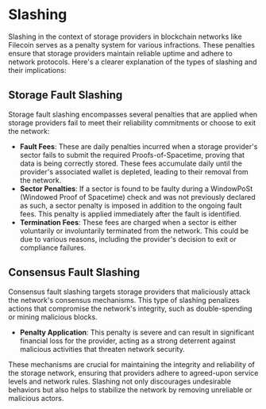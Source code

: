 # Slashing

Slashing in the context of storage providers in blockchain networks like Filecoin serves as a penalty system for various infractions. These penalties ensure that storage providers maintain reliable uptime and adhere to network protocols. Here's a clearer explanation of the types of slashing and their implications:

## Storage Fault Slashing

Storage fault slashing encompasses several penalties that are applied when storage providers fail to meet their reliability commitments or choose to exit the network:

* **Fault Fees**: These are daily penalties incurred when a storage provider's sector fails to submit the required Proofs-of-Spacetime, proving that data is being correctly stored. These fees accumulate daily until the provider's associated wallet is depleted, leading to their removal from the network.
* **Sector Penalties**: If a sector is found to be faulty during a WindowPoSt (Windowed Proof of Spacetime) check and was not previously declared as such, a sector penalty is imposed in addition to the ongoing fault fees. This penalty is applied immediately after the fault is identified.
* **Termination Fees**: These fees are charged when a sector is either voluntarily or involuntarily terminated from the network. This could be due to various reasons, including the provider's decision to exit or compliance failures.

## Consensus Fault Slashing

Consensus fault slashing targets storage providers that maliciously attack the network's consensus mechanisms. This type of slashing penalizes actions that compromise the network's integrity, such as double-spending or mining malicious blocks.

* **Penalty Application**: This penalty is severe and can result in significant financial loss for the provider, acting as a strong deterrent against malicious activities that threaten network security.

These mechanisms are crucial for maintaining the integrity and reliability of the storage network, ensuring that providers adhere to agreed-upon service levels and network rules. Slashing not only discourages undesirable behaviors but also helps to stabilize the network by removing unreliable or malicious actors.
